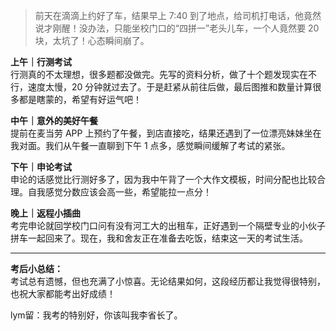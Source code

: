 > 前天在滴滴上约好了车，结果早上 7:40 到了地点，给司机打电话，他竟然说才刚醒！没办法，只能坐校门口的“四拼一”老头儿车，一个人竟然要 20 块，太坑了！心态瞬间崩了。  

**上午｜行测考试**  
行测真的不太理想，很多题都没做完。先写的资料分析，做了十个题发现实在不行，速度太慢，20 分钟就过去了。于是赶紧从前往后做，最后图推和数量计算很多都是瞎蒙的，希望有好运气吧！  

**中午｜意外的美好午餐**  
提前在麦当劳 APP 上预约了午餐，到店直接吃，结果还遇到了一位漂亮妹妹坐在我对面。我们从午餐一直聊到下午 1 点多，感觉瞬间缓解了考试的紧张。  

**下午｜申论考试**  
申论的话感觉比行测好多了，因为我中午背了一个大作文模板，时间分配也比较合理。自我感觉分数应该会高一些，希望能拉一点分！  

**晚上｜返程小插曲**  
考完申论就回学校门口问有没有河工大的出租车，正好遇到一个隔壁专业的小伙子拼车一起回来了。现在，我和舍友正在准备去吃饭，结束这一天的考试生活。  

---  

**考后小总结：**  
考试总有遗憾，但也充满了小惊喜。无论结果如何，这段经历都让我觉得很特别，也祝大家都能考出好成绩！

lym留：我考的特别好，你该叫我李省长了。